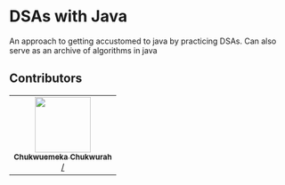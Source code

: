 # DSAs with Java

An approach to getting accustomed to java by practicing DSAs. Can also serve as an archive of algorithms in java

## Contributors
<table>
  <tr>
    <td align="center"><a href="https://amplication.com/"><img src="https://lh3.googleusercontent.com/a-/ACNPEu9vxASA6j4-h3EJe2JXUBy3FVJY2clUrfh7-wq7Kw=s192-c-mo" width="100px;" alt=""/><br /><sub><b>Chukwuemeka Chukwurah</b></sub></a><br /><a href="https://github.com/onebridgesoftware/fort/commits?author=emmanuerl" title="Code">/</a></td>
    </td>
  </tr>
</table>

